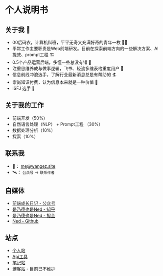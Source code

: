 # 个人说明书
## 关于我 🪪
- 00后码农，计算机科班，平平无奇又充满好奇的青年一枚 🙋‍♂️
- 平常工作主要职责是Web前端研发。目前在探索前端方向的一些解决方案、AI提效、prompt工程 🏗️
- 0.5个产品运营后端，多懂一些总没有错 🥫
- 注重思维养成与做事逻辑，飞书、轻流多维表格重度用户 👤
- 信息前线冲浪选手，了解行业最新消息总是有帮助的 🏄
- 崇尚知识付费，认为信息本来就是一种价值 💸
- ISFJ 选手 🫥

## 关于我的工作

- 前端开发（50%）
- 自然语言处理（NLP） + Prompt工程 （30%）
- 数据处理分析（10%）
- 探索（10%）

## 联系我

- 📮： me@wangez.site
- 🛰️： `公众号` -> `联系作者`

## 自媒体

- [前端成长日记 - 公众号](https://img.wangez.site/img/wxgzh.jpg)
- [是乃德也是Ned - 知乎](https://www.zhihu.com/people/isned)
- [是乃德也是Ned - 掘金](https://juejin.cn/user/105972016875911)
- [Ned - Github](https://github.com/wangenze267)

## 站点

- [个人站](www.wangez.site)
- [Api工具](tools.wangez.site)
- [笔记站](note.wangez.site)
- [博客站](blog.wangez.site) - 目前已不维护